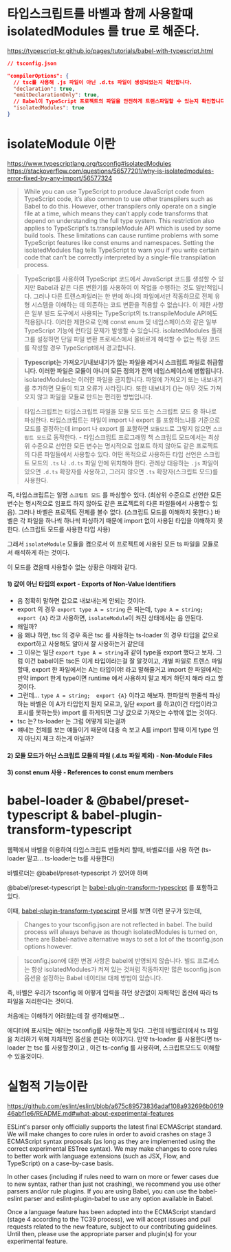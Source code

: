 # 타입스크립트를 바벨과 함께 사용할때 isolatedModules 를 true 로 해준다.
https://typescript-kr.github.io/pages/tutorials/babel-with-typescript.html

```json
// tsconfig.json

"compilerOptions": {
  // tsc를 사용해 .js 파일이 아닌 .d.ts 파일이 생성되었는지 확인합니다.
  "declaration": true,
  "emitDeclarationOnly": true,
  // Babel이 TypeScript 프로젝트의 파일을 안전하게 트랜스파일할 수 있는지 확인합니다.
  "isolatedModules": true
}

```

# isolateModule 이란
https://www.typescriptlang.org/tsconfig#isolatedModules
https://stackoverflow.com/questions/56577201/why-is-isolatedmodules-error-fixed-by-any-import/56577324

> While you can use TypeScript to produce JavaScript code from TypeScript code, it’s also common to use other transpilers such as Babel to do this. However, other transpilers only operate on a single file at a time, which means they can’t apply code transforms that depend on understanding the full type system. This restriction also applies to TypeScript’s ts.transpileModule API which is used by some build tools. These limitations can cause runtime problems with some TypeScript features like const enums and namespaces. Setting the isolatedModules flag tells TypeScript to warn you if you write certain code that can’t be correctly interpreted by a single-file transpilation process.


> TypeScript를 사용하여 TypeScript 코드에서 JavaScript 코드를 생성할 수 있지만 Babel과 같은 다른 변환기를 사용하여 이 작업을 수행하는 것도 일반적입니다. 그러나 다른 트랜스파일러는 한 번에 하나의 파일에서만 작동하므로 전체 유형 시스템을 이해하는 데 의존하는 코드 변환을 적용할 수 없습니다. 이 제한 사항은 일부 빌드 도구에서 사용되는 TypeScript의 ts.transpileModule API에도 적용됩니다. 이러한 제한으로 인해 const enum 및 네임스페이스와 같은 일부 TypeScript 기능에 런타임 문제가 발생할 수 있습니다. isolatedModules 플래그를 설정하면 단일 파일 변환 프로세스에서 올바르게 해석할 수 없는 특정 코드를 작성할 경우 TypeScript에서 경고합니다.

> **Typescript는 가져오기/내보내기가 없는 파일을 레거시 스크립트 파일로 취급합니다. 이러한 파일은 모듈이 아니며 모든 정의가 전역 네임스페이스에 병합됩니다.** isolatedModules는 이러한 파일을 금지합니다.
파일에 가져오기 또는 내보내기를 추가하면 모듈이 되고 오류가 사라집니다.
또한 내보내기 {}는 아무 것도 가져오지 않고 파일을 모듈로 만드는 편리한 방법입니다.

> 타입스크립트는 타입스크립트 파일을 모듈 모드 또는 스크립트 모드 중 하나로 파싱한다. 타입스크립트는 파일이 import 나 export 를 포함하느냐를 기준으로 모드를 결정하는데 import 나 export 를 포함하면 `모듈모드`로 그렇지 않으면 `스크립트 모드`로 동작한다. - 타입스크립트 프로그래밍 책
> 스크립트 모드에서는 최상위 수준으로 선언한 모든 변수는 명시적으로 임포트 하지 않아도 같은 프로젝트의 다른 파일들에서 사용할수 있다.
> 어떤 목적으로 사용하든 타입 선언은 스크립트 모드의 `.ts` 나 `.d.ts` 파일 안에 위치해야 한다. 관례상 대응하는 `.js` 파일이 있으면 `.d.ts` 확장자를 사용하고, 그러지 않으면 `.ts` 확장자(스크립트 모드)를 사용한다. 

즉, 타입스크립트는 일명 `스크립트 모드` 를 파싱할수 있다. (최상위 수준으로 선언한 모든 변수는 명시적으로 임포트 하지 않아도 같은 프로젝트의 다른 파일들에서 사용할수 있음).
그러나 바벨은 프로젝트 전체를 볼수 없다. (스크립트 모드를 이해하지 못한다.) 바벨은 각 파일을 하나씩 하나씩 파싱하기 때문에 import 없이 사용된 타입을 이해하지 못한다. (스크립트 모드를 사용한 타입 사용)

그래서 `isolateModule` 모듈을 켬으로서 이 프로젝트에 사용된 모든 ts 파일을 모듈로서 해석하게 하는 것이다.

이 모드를 켰을때 사용할수 없는 상황은 아래와 같다. 

#### 1) 값이 아닌 타입의 export - Exports of Non-Value Identifiers
- 음 정확히 말하면 값으로 내보내는게 안되는 것이다.
- export 의 경우 `export type A = string` 은 되는데, `type A = string; export {A}` 라고 사용하면, `isolateModule`이 켜진 상태에서는 음 안된다. 
- 왜일까?
- 음 왜냐 하면, tsc 의 경우 혹은 tsc 를 사용하는 ts-loader 의 경우 타입을 값으로 export하고 사용해도 알아서 잘 사용하는거 같은데
- 그 이유는 일단 `export type A = string`과 같이 type을 export 했다고 보자. 그럼 이건 babel이든 tsc든 이게 타입이라는걸 잘 알것이고, 개별 파일로 트렌스 파일할때, export 한 파일에서는 A는 타입이야! 라고 말해줄거고 import 한 파일에서는 만약 import 한게 type이면 runtime 에서 사용하지 말고 제거 하던지 해라 라고 할것이다. 
- 그런데... `type A = string;  export {A}` 이라고 해보자. 한파일씩 한줄씩 파싱하는 바벨은 이 A가 타입인지 뭔지 모르고, 일단 export 를 하고(이건 타입이라고 표시를 못하는듯) import 를 하게되면 그냥 값으로 가져오는 수밖에 없는 것이다. 
- tsc 는? ts-loader 는 그럼 어떻게 되는걸까
- 얘네는 전체를 보는 얘들이기 때문에 대충 슥 보고 A를 import 할때 이게 type 인지 아닌지 체크 하는게 아닐까?
  
#### 2) 모듈 모드가 아닌 스크립트 모듈의 파일 (.d.ts 파일 제외) - Non-Module Files
#### 3) const enum 사용 - References to const enum members

# babel-loader & @babel/preset-typescript & babel-plugin-transform-typescript
웹펙에서 바벨을 이용하여 타입스크립트 번들처리 할때, 바벨로더를 사용 하면 (ts-loader 말고... ts-loader는 ts를 사용한다)

바벨로더는 @babel/preset-typescript 가 있어야 하며

@babel/preset-typescript 는 [babel-plugin-transform-typescirpt](https://babeljs.io/docs/en/babel-plugin-transform-typescript) 를 포함하고 있다.

이때, [babel-plugin-transform-typescirpt](https://babeljs.io/docs/en/babel-plugin-transform-typescript) 문서를 보면 이런 문구가 있는데, 

> Changes to your tsconfig.json are not reflected in babel. The build process will always behave as though isolatedModules is turned on, there are Babel-native alternative ways to set a lot of the tsconfig.json options however.

> tsconfig.json에 대한 변경 사항은 babel에 반영되지 않습니다. 빌드 프로세스는 항상 isolatedModules가 켜져 있는 것처럼 작동하지만 많은 tsconfig.json 옵션을 설정하는 Babel 네이티브 대체 방법이 있습니다.

즉, 바벨은 우리가 tsconfig 에 어떻게 입력을 하던 상관없이 자체적인 옵션에 따라 ts 파일을 처리한다는 것이다. 

처음에는 이해하기 어려웠는데 잘 생각해보면...

에디터에 표시되는 애러는 tsconfig를 사용하는게 맞다. 그런데 바벨로더에서 ts 파일을 처리하기 위해 자체적인 옵션을 쓴다는 이야기다. 만약 ts-loader 를 사용한다면 ts-loader 는 tsc 를 사용할것이고 , 이건 ts-config 를 사용하며, 스크립트모드도 이해할수 있을것이다. 

# 실험적 기능이란
https://github.com/eslint/eslint/blob/a675c89573836adaf108a932696b061946abf1e6/README.md#what-about-experimental-features

ESLint's parser only officially supports the latest final ECMAScript standard. We will make changes to core rules in order to avoid crashes on stage 3 ECMAScript syntax proposals (as long as they are implemented using the correct experimental ESTree syntax). We may make changes to core rules to better work with language extensions (such as JSX, Flow, and TypeScript) on a case-by-case basis.

In other cases (including if rules need to warn on more or fewer cases due to new syntax, rather than just not crashing), we recommend you use other parsers and/or rule plugins. If you are using Babel, you can use the babel-eslint parser and eslint-plugin-babel to use any option available in Babel.

Once a language feature has been adopted into the ECMAScript standard (stage 4 according to the TC39 process), we will accept issues and pull requests related to the new feature, subject to our contributing guidelines. Until then, please use the appropriate parser and plugin(s) for your experimental feature.